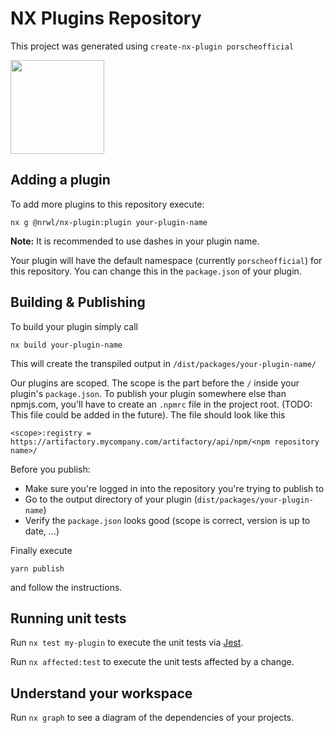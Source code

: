 # NX Plugins Repository

This project was generated using `create-nx-plugin porscheofficial`

<p style="text-align: left;"><img src="https://raw.githubusercontent.com/nrwl/nx/master/images/nx-logo.png" width="150"></p>

## Adding a plugin

To add more plugins to this repository execute:

    nx g @nrwl/nx-plugin:plugin your-plugin-name

**Note:** It is recommended to use dashes in your plugin name.

Your plugin will have the default namespace (currently `porscheofficial`) for this repository. You can change this in the `package.json` of your plugin.

## Building & Publishing

To build your plugin simply call

    nx build your-plugin-name

This will create the transpiled output in `/dist/packages/your-plugin-name/`

Our plugins are scoped. The scope is the part before the `/` inside your plugin's `package.json`. To publish your plugin somewhere else than npmjs.com, you'll have to create an `.npmrc` file in the project root. (TODO: This file could be added in the future). The file should look like this

    <scope>:registry = https://artifactory.mycompany.com/artifactory/api/npm/<npm repository name>/

Before you publish:

-   Make sure you're logged in into the repository you're trying to publish to
-   Go to the output directory of your plugin (`dist/packages/your-plugin-name`)
-   Verify the `package.json` looks good (scope is correct, version is up to date, ...)

Finally execute

    yarn publish

and follow the instructions.

## Running unit tests

Run `nx test my-plugin` to execute the unit tests via [Jest](https://jestjs.io).

Run `nx affected:test` to execute the unit tests affected by a change.

## Understand your workspace

Run `nx graph` to see a diagram of the dependencies of your projects.
